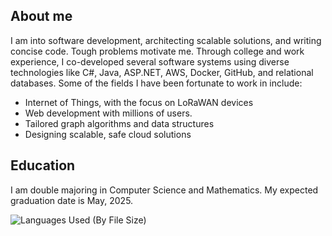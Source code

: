 ## About me
I am into software development, architecting scalable solutions, and writing concise code. Tough problems motivate me. Through college and work experience, I co-developed several software systems using diverse technologies like C#, Java, ASP.NET, AWS, Docker, GitHub, and relational databases. Some of the fields I have been fortunate to work in include: 
+ Internet of Things, with the focus on LoRaWAN devices
+ Web development with millions of users.
+ Tailored graph algorithms and data structures 
+ Designing scalable, safe cloud solutions

<meta name="google-site-verification" content="wIJV5pMeF05Y1boiuFDXNarV-3gs3aVXeLB07aORHNg" />

## Education
I am double majoring in Computer Science and Mathematics. My expected graduation date is May, 2025.

<img align='center' src="https://github-readme-stats-one-bice.vercel.app/api/top-langs/?username=UmidMuzrapov&layout=compact&hide=html,scss,css,ActionScript,Makefile&langs_count=8&theme=ayu-mirage&hide_border=true&custom_title=Languages%20Used&role=OWNER,ORGANIZATION_MEMBER,COLLABORATOR&exclude_repo=simple-badges" alt="Languages Used (By File Size)">





